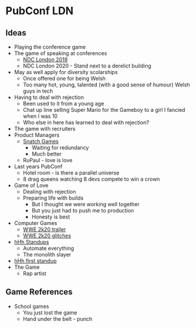 # PubConf LDN

## Ideas

* Playing the conference game
* The game of speaking at conferences
  * [NDC London 2019](https://www.youtube.com/watch?v=si44LvcgXwU)
  * NDC London 2020 - Stand next to a derelict building
* May as well apply for diversity scolarships
  * Once offered one for being Welsh
  * Too many hot, young, talented (with a good sense of humour) Welsh guys in tech
* Having to deal with rejection
  * Been used to it from a young age
  * Chat up line selling Super Mario for the Gameboy to a girl I fancied when I was 10
  * Who else in here has learned to deal with rejection?
* The game with recruiters
* Product Managers
  * [Snatch Games](https://youtu.be/PKbJp62jnmw?t=70)
    * Waiting for redundancy
    * Much better
  * RuPaul - love is love
* Last years PubConf
  * Hotel room - is there a parallel universe
  * 8 drag queens watching 8 devs compete to win a crown
* Game of Love
  * Dealing with rejection
  * Preparing life with builds
    * But I thought we were working well together
    * But you just had to push me to production
    * Honesty is best
* Computer Games
  * [WWE 2k20 trailer](https://www.youtube.com/watch?v=QwCV-Cuvko0)
  * [WWE 2k20 glitches](https://www.youtube.com/watch?v=jhwzJ6b5Gfs)
* [hHh Standups](https://youtu.be/YCKLFxuDh5U?t=194)
  * Automate everything
  * The monolith slayer
* [hHh first standup](https://www.youtube.com/watch?v=lqZe9mEpSFg)
* The Game
  * Rap artist

## Game References

* School games
  * You just lost the game
  * Hand under the belt - punch
